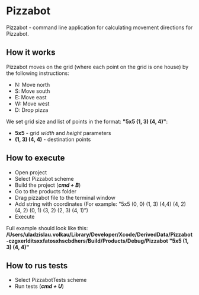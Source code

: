 # Pizzabot

Pizzabot - command line application for calculating movement directions for Pizzabot.

## How it works

Pizzabot moves on the grid (where each point on the grid is one house) by the following instructions:
 - N: Move north
 - S: Move south
 - E: Move east
 - W: Move west
 - D: Drop pizza

We set grid size and list of points in the format: **"5x5 (1, 3) (4, 4)"**:
- **5x5** - grid *width* and *height* parameters
- **(1, 3) (4, 4)** - destination points


## How to execute
- Open project
- Select Pizzabot scheme
- Build the project (***cmd + B***)
- Go to the products folder
- Drag pizzabot file to the terminal window
- Add string with coordinates (For example: "5x5 (0, 0) (1, 3) (4,4) (4, 2) (4, 2) (0, 1) (3, 2) (2, 3) (4, 1)”)
- Execute

Full example should look like this:
**/Users/uladzislau.volkau/Library/Developer/Xcode/DerivedData/Pizzabot-czgxerlditsxxfatosxhscbdhers/Build/Products/Debug/Pizzabot "5x5 (1, 3) (4, 4)"**

## How to rus tests
- Select PizzabotTests scheme
- Run tests (***cmd + U***)
